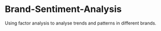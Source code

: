 # Brand-Sentiment-Analysis
Using factor analysis to analyse trends and patterns in different brands.
